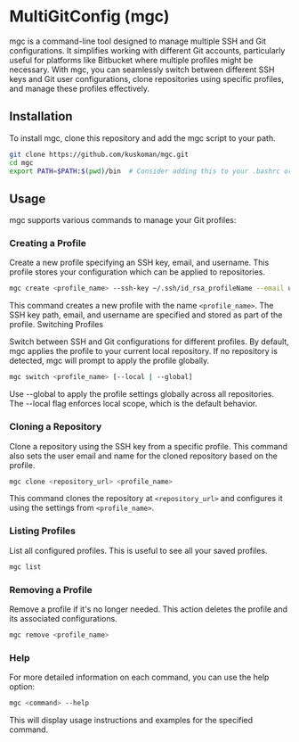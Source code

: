 # MultiGitConfig (mgc)

mgc is a command-line tool designed to manage multiple SSH and Git configurations. It simplifies working with different Git accounts, particularly useful for platforms like Bitbucket where multiple profiles might be necessary. With mgc, you can seamlessly switch between different SSH keys and Git user configurations, clone repositories using specific profiles, and manage these profiles effectively.


## Installation

To install mgc, clone this repository and add the mgc script to your path.

```bash
git clone https://github.com/kuskoman/mgc.git
cd mgc
export PATH=$PATH:$(pwd)/bin  # Consider adding this to your .bashrc or .bash_profile
```

## Usage

mgc supports various commands to manage your Git profiles:


### Creating a Profile

Create a new profile specifying an SSH key, email, and username. This profile stores your configuration which can be applied to repositories.

```bash
mgc create <profile_name> --ssh-key ~/.ssh/id_rsa_profileName --email user@example.com --username username
```

This command creates a new profile with the name `<profile_name>`. The SSH key path, email, and username are specified and stored as part of the profile.
Switching Profiles

Switch between SSH and Git configurations for different profiles. By default, mgc applies the profile to your current local repository. If no repository is detected, mgc will prompt to apply the profile globally.

```bash
mgc switch <profile_name> [--local | --global]
```

Use --global to apply the profile settings globally across all repositories. The --local flag enforces local scope, which is the default behavior.

### Cloning a Repository

Clone a repository using the SSH key from a specific profile. This command also sets the user email and name for the cloned repository based on the profile.

```bash
mgc clone <repository_url> <profile_name>
```

This command clones the repository at `<repository_url>` and configures it using the settings from `<profile_name>`.

### Listing Profiles

List all configured profiles. This is useful to see all your saved profiles.

```bash
mgc list
```

### Removing a Profile

Remove a profile if it's no longer needed. This action deletes the profile and its associated configurations.

```bash
mgc remove <profile_name>
```

### Help

For more detailed information on each command, you can use the help option:

```bash
mgc <command> --help
```

This will display usage instructions and examples for the specified command.
